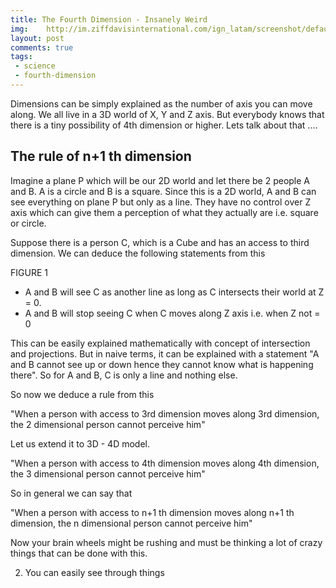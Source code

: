 ```yaml
---
title: The Fourth Dimension - Insanely Weird
img:    http://im.ziffdavisinternational.com/ign_latam/screenshot/default/mstiteli-2012-rus-bdrip-avc-0031_dj8t.jpg
layout: post
comments: true
tags:
 - science
 - fourth-dimension
---
```


Dimensions can be simply explained as the number of axis you can move along. We all live in a 3D world of X, Y and Z axis. But everybody knows that there is a tiny possibility of 4th dimension or higher. Lets talk about that ....


The rule of n+1 th dimension
--------------------------------------------------

Imagine a plane P which will be our 2D world and let there be 2 people A and B. A is a circle and B is a square. Since this is a 2D world, A and B can see everything on plane P but only as a line. They have no control over Z axis which can give them a perception of what they actually are i.e. square or circle.

Suppose there is a person C, which is a Cube and has an access to third dimension. We can deduce the following statements from this

FIGURE 1

* A and B will see C as another line as long as C intersects their world at Z = 0.
* A and B will stop seeing C when C moves along Z axis i.e. when Z not = 0

This can be easily explained mathematically with concept of intersection and projections. But in naive terms, it can be explained with a statement "A and B cannot see up or down hence they cannot know what is happening there". So for A and B, C is only a line and nothing else.

So now we deduce a rule from this

"When a person with access to 3rd dimension moves along 3rd dimension, the 2 dimensional person cannot perceive him"

Let us extend it to 3D - 4D model.

"When a person with access to 4th dimension moves along 4th dimension, the 3 dimensional person cannot perceive him"

So in general we can say that

"When a person with access to n+1 th dimension moves along n+1 th dimension, the n dimensional person cannot perceive him"


Now your brain wheels might be rushing and must be thinking a lot of crazy things that can be done with this.


2. You can easily see through things
